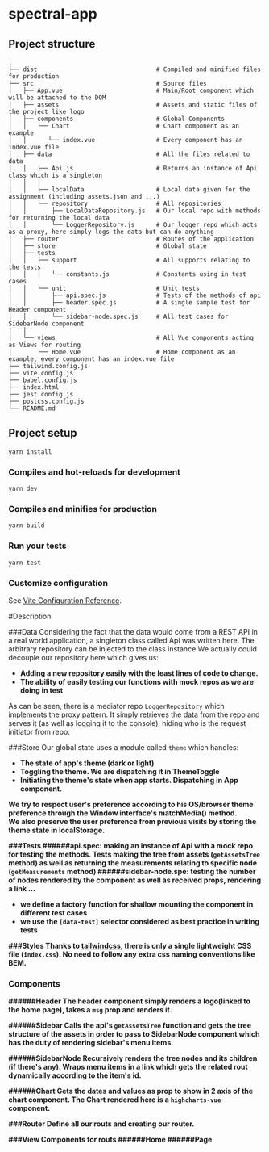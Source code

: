 # spectral-app

## Project structure

    .
    ├── dist                                 # Compiled and minified files for production
    ├── src                                  # Source files
    │   ├── App.vue                          # Main/Root component which will be attached to the DOM
    │   ├── assets                           # Assets and static files of the project like logo
    │   ├── components                       # Global Components
    │   │   └── Chart                        # Chart component as an example
    │   │      └── index.vue                 # Every component has an index.vue file
    │   ├── data                             # All the files related to data
    │   │   ├── Api.js                       # Returns an instance of Api class which is a singleton
    │   │   │
    │   │   ├── localData                    # Local data given for the assignment (including assets.json and ...) 
    │   │   └── repository                   # All repositories 
    │   │       ├── LocalDataRepository.js   # Our local repo with methods for returning the local data    
    │   │       └── LoggerRepository.js      # Our logger repo which acts as a proxy, here simply logs the data but can do anything
    │   ├── router                           # Routes of the application
    │   ├── store                            # Global state
    │   ├── tests
    │   │   ├── support                      # All supports relating to the tests
    │   │   │   └── constants.js             # Constants using in test cases
    │   │   └── unit                         # Unit tests
    │   │       ├── api.spec.js              # Tests of the methods of api
    │   │       ├── header.spec.js           # A single sample test for Header component
    │   │       └── sidebar-node.spec.js     # All test cases for SidebarNode component
    │   │
    │   └── views                            # All Vue components acting as Views for routing
    │       └── Home.vue                     # Home component as an example, every component has an index.vue file
    ├── tailwind.config.js                   
    ├── vite.config.js                       
    ├── babel.config.js                      
    ├── index.html                          
    ├── jest.config.js                       
    ├── postcss.config.js                   
    └── README.md




## Project setup
```
yarn install
```

### Compiles and hot-reloads for development
```
yarn dev
```

### Compiles and minifies for production
```
yarn build
```

### Run your tests
```
yarn test
```

### Customize configuration
See [Vite Configuration Reference](https://vitejs.dev/config/).

#Description

###Data
Considering the fact that the data would come from a REST API in a real world application,
a singleton class called Api was written here. The arbitrary repository can be injected to the class
instance.We actually could decouple our repository here which gives us: </br>
- **Adding a new repository easily with the least lines of code to change.**
- **The ability of easily testing our
  functions with mock repos as we are doing in test**

As can be seen, there is a mediator repo `LoggerRepository` which implements the proxy pattern.
It simply retrieves the data from the repo and serves it (as well as logging it to the console),
hiding who is the request initiator from repo.

###Store
Our global state uses a module called `theme` which handles:</br>
- **The state of app's theme (dark or light)**
- **Toggling the theme. We are dispatching it in ThemeToggle**
- **Initiating the theme's state when app starts. Dispatching in App component.</br>**

<b>We try to respect user's preference according to his OS/browser theme preference through
the Window interface's matchMedia() method.</br>
We also preserve the user preference from previous visits by storing the theme state in localStorage.</br>

###Tests
######api.spec:
making an instance of Api with a mock repo for testing the methods. Tests making the tree from assets
(`getAssetsTree` method) as well as returning the measurements relating to specific node (`getMeasurements` method)
######sidebar-node.spe:
testing the number of nodes rendered by the component as well as received props, rendering a link ...</br>
- **we define a factory function for shallow mounting the component in different test cases**
- **we use the `[data-test]` selector considered as best practice in writing tests**

###Styles
Thanks to [tailwindcss](https://tailwindcss.com/), there is only a single lightweight CSS file (`index.css`).
No need to follow any extra css naming conventions like BEM.
### Components

######Header
The header component simply renders a logo(linked to the home page), takes a `msg` prop and renders it.

######Sidebar
Calls the api's `getAssetsTree` function and gets the tree structure of the assets in order to pass to
SidebarNode component which has the duty of rendering sidebar's menu items.

######SidebarNode
Recursively renders the tree nodes and its children (if there's any).
Wraps menu items in a link which gets the related rout dynamically according to the item's id.

######Chart
Gets the dates and values as prop to show in 2 axis of the chart component.
The Chart rendered here is a `highcharts-vue` component.

###Router
Define all our routs and creating our router.

###View Components for routs
######Home
######Page


